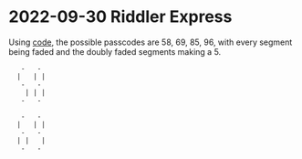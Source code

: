 2022-09-30 Riddler Express
==========================
Using [code](20220930x.hs), the possible passcodes are 58, 69, 85, 96,
with every segment being faded and the doubly faded segments making a 5.
```
   -   -
  |   | |
   -   -
    | | |
   -   -

   -   -
  |   | |
   -   -
  | |   |
   -   -
```